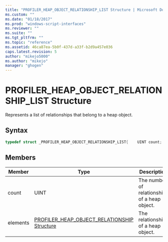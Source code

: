 ```yaml
---
title: "PROFILER_HEAP_OBJECT_RELATIONSHIP_LIST Structure | Microsoft Docs"
ms.custom: ""
ms.date: "01/18/2017"
ms.prod: "windows-script-interfaces"
ms.reviewer: ""
ms.suite: ""
ms.tgt_pltfrm: ""
ms.topic: "reference"
ms.assetid: 46ca87ea-5b0f-437d-a33f-b2d9a457e036
caps.latest.revision: 5
author: "mikejo5000"
ms.author: "mikejo"
manager: "ghogen"
---
```

# PROFILER_HEAP_OBJECT_RELATIONSHIP_LIST Structure
Represents a list of relationships that belong to a heap object.  
  
## Syntax  
  
```cpp
typedef struct _PROFILER_HEAP_OBJECT_RELATIONSHIP_LIST{    UINT count;    [size_is(count)] PROFILER_HEAP_OBJECT_RELATIONSHIP elements[];} PROFILER_HEAP_OBJECT_RELATIONSHIP_LIST;  
```  
  
## Members  
  
|Member|Type|Description|  
|------------|----------|-----------------|  
|count|UINT|The number of relationships of a heap object.|  
|elements|[PROFILER_HEAP_OBJECT_RELATIONSHIP Structure](../../winscript/reference/profiler-heap-object-relationship-structure.md)|The relationships of a heap object.|